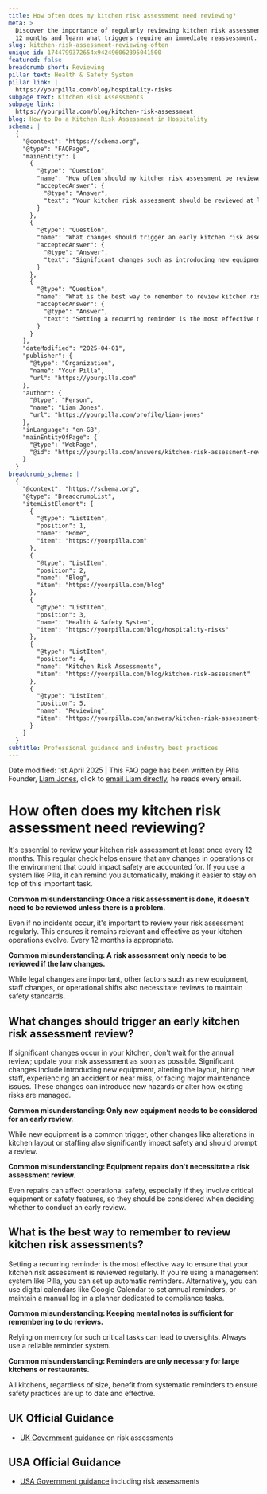```yaml
---
title: How often does my kitchen risk assessment need reviewing?
meta: >
  Discover the importance of regularly reviewing kitchen risk assessments every
  12 months and learn what triggers require an immediate reassessment.
slug: kitchen-risk-assessment-reviewing-often
unique id: 1744799372654x942496062395041500
featured: false
breadcrumb short: Reviewing
pillar text: Health & Safety System
pillar link: |
  https://yourpilla.com/blog/hospitality-risks
subpage text: Kitchen Risk Assessments
subpage link: |
  https://yourpilla.com/blog/kitchen-risk-assessment
blog: How to Do a Kitchen Risk Assessment in Hospitality
schema: |
  {
    "@context": "https://schema.org",
    "@type": "FAQPage",
    "mainEntity": [
      {
        "@type": "Question",
        "name": "How often should my kitchen risk assessment be reviewed?",
        "acceptedAnswer": {
          "@type": "Answer",
          "text": "Your kitchen risk assessment should be reviewed at least once every 12 months to account for any changes in operations or the environment that could affect safety. Regular updates ensure the assessment remains relevant and effective."
        }
      },
      {
        "@type": "Question",
        "name": "What changes should trigger an early kitchen risk assessment review?",
        "acceptedAnswer": {
          "@type": "Answer",
          "text": "Significant changes such as introducing new equipment, altering the layout, hiring new staff, experiencing an accident, or major maintenance issues should trigger an early review of your kitchen risk assessment. These changes could introduce new hazards or alter how existing risks are managed."
        }
      },
      {
        "@type": "Question",
        "name": "What is the best way to remember to review kitchen risk assessments?",
        "acceptedAnswer": {
          "@type": "Answer",
          "text": "Setting a recurring reminder is the most effective method to remember regular reviews of your kitchen risk assessment. This can be achieved through management systems that provide automatic reminders, or by using digital calendars and dedicated planners."
        }
      }
    ],
    "dateModified": "2025-04-01",
    "publisher": {
      "@type": "Organization",
      "name": "Your Pilla",
      "url": "https://yourpilla.com"
    },
    "author": {
      "@type": "Person",
      "name": "Liam Jones",
      "url": "https://yourpilla.com/profile/liam-jones"
    },
    "inLanguage": "en-GB",
    "mainEntityOfPage": {
      "@type": "WebPage",
      "@id": "https://yourpilla.com/answers/kitchen-risk-assessment-reviewing-often"
    }
  }
breadcrumb_schema: |
  {
    "@context": "https://schema.org",
    "@type": "BreadcrumbList",
    "itemListElement": [
      {
        "@type": "ListItem",
        "position": 1,
        "name": "Home",
        "item": "https://yourpilla.com"
      },
      {
        "@type": "ListItem",
        "position": 2,
        "name": "Blog",
        "item": "https://yourpilla.com/blog"
      },
      {
        "@type": "ListItem",
        "position": 3,
        "name": "Health & Safety System",
        "item": "https://yourpilla.com/blog/hospitality-risks"
      },
      {
        "@type": "ListItem",
        "position": 4,
        "name": "Kitchen Risk Assessments",
        "item": "https://yourpilla.com/blog/kitchen-risk-assessment"
      },
      {
        "@type": "ListItem",
        "position": 5,
        "name": "Reviewing",
        "item": "https://yourpilla.com/answers/kitchen-risk-assessment-reviewing-often"
      }
    ]
  }
subtitle: Professional guidance and industry best practices
---
```


Date modified: 1st April 2025 | This FAQ page has been written by Pilla Founder, [Liam Jones](https://yourpilla.com/profile/liam-jones), click to [email Liam directly](https://mailto:liam@yourpilla.com), he reads every email.

# How often does my kitchen risk assessment need reviewing?

It's essential to review your kitchen risk assessment at least once every 12 months. This regular check helps ensure that any changes in operations or the environment that could impact safety are accounted for. If you use a system like Pilla, it can remind you automatically, making it easier to stay on top of this important task.

**Common misunderstanding: Once a risk assessment is done, it doesn’t need to be reviewed unless there is a problem.**

Even if no incidents occur, it's important to review your risk assessment regularly. This ensures it remains relevant and effective as your kitchen operations evolve. Every 12 months is appropriate.

**Common misunderstanding: A risk assessment only needs to be reviewed if the law changes.**

While legal changes are important, other factors such as new equipment, staff changes, or operational shifts also necessitate reviews to maintain safety standards.

## What changes should trigger an early kitchen risk assessment review?

If significant changes occur in your kitchen, don't wait for the annual review; update your risk assessment as soon as possible. Significant changes include introducing new equipment, altering the layout, hiring new staff, experiencing an accident or near miss, or facing major maintenance issues. These changes can introduce new hazards or alter how existing risks are managed.

**Common misunderstanding: Only new equipment needs to be considered for an early review.**

While new equipment is a common trigger, other changes like alterations in kitchen layout or staffing also significantly impact safety and should prompt a review.

**Common misunderstanding: Equipment repairs don't necessitate a risk assessment review.**

Even repairs can affect operational safety, especially if they involve critical equipment or safety features, so they should be considered when deciding whether to conduct an early review.

## What is the best way to remember to review kitchen risk assessments?

Setting a recurring reminder is the most effective way to ensure that your kitchen risk assessment is reviewed regularly. If you're using a management system like Pilla, you can set up automatic reminders. Alternatively, you can use digital calendars like Google Calendar to set annual reminders, or maintain a manual log in a planner dedicated to compliance tasks.

**Common misunderstanding: Keeping mental notes is sufficient for remembering to do reviews.**

Relying on memory for such critical tasks can lead to oversights. Always use a reliable reminder system.

**Common misunderstanding: Reminders are only necessary for large kitchens or restaurants.**

All kitchens, regardless of size, benefit from systematic reminders to ensure safety practices are up to date and effective.

## UK Official Guidance

-   [UK Government guidance](https://www.hse.gov.uk/catering/risk.htm) on risk assessments

## USA Official Guidance

-   [USA Government guidance](https://www.fda.gov/regulatory-information/search-fda-guidance-documents/draft-guidance-industry-hazard-analysis-and-risk-based-preventive-controls-human-food) including risk assessments
